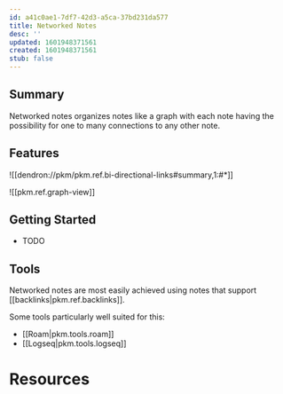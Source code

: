 ```yaml
---
id: a41c0ae1-7df7-42d3-a5ca-37bd231da577
title: Networked Notes
desc: ''
updated: 1601948371561
created: 1601948371561
stub: false
---
```

## Summary

Networked notes organizes notes like a graph with each note having the possibility for one to many connections to any other note. 

## Features

![[dendron://pkm/pkm.ref.bi-directional-links#summary,1:#*]]

![[pkm.ref.graph-view]]

## Getting Started

- TODO

## Tools

Networked notes are most easily achieved using notes that support [[backlinks|pkm.ref.backlinks]].

Some tools particularly well suited for this:

- [[Roam|pkm.tools.roam]]
- [[Logseq|pkm.tools.logseq]]

# Resources


